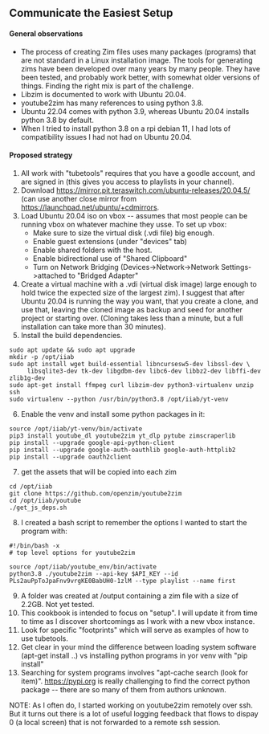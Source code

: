 ## Communicate the Easiest Setup
#### General observations
* The process of creating Zim files uses many packages (programs) that are not standard in a Linux installation image. The tools for generating zims have been developed over many years by many people. They have been tested, and probably work better, with somewhat older versions of things. Finding the right mix is part of the challenge.
* Libzim is documented to work with Ubuntu 20.04.
* youtube2zim has many references to using python 3.8.
* Ubuntu 22.04 comes with python 3.9, whereas Ubuntu 20.04 installs python 3.8 by default.
* When I tried to install python 3.8 on a rpi debian 11, I had lots of compatibility issues I had not had on Ubuntu 20.04.

#### Proposed strategy
1. All work with "tubetools" requires that you have a goodle account, and are signed in (this gives you access to playlists in your channel).
1. Download https://mirror.pit.teraswitch.com/ubuntu-releases/20.04.5/ (can use another close mirror from https://launchpad.net/ubuntu/+cdmirrors.
1. Load Ubuntu 20.04 iso on vbox -- assumes that most people can be running vbox on whatever machine they usse. To set up vbox:
    * Make sure to size the virtual disk (.vdi file) big enough.
    * Enable guest extensions (under "devices" tab)
    * Enable shared folders with the host.
    * Enable bidirectional use of "Shared Clipboard"
    * Turn on Network Bridging (Devices->Network->Network Settings->attached to "Bridged Adapter"
4. Create a virtual machine with a .vdi (virtual disk image) large enough to hold twice the expected size of the largest zim). I suggest that after Ubuntu 20.04 is running the way you want, that you create a clone, and use that, leaving the cloned image as backup and seed for another project or starting over. (Cloning takes less than a minute, but a full installation can take more than 30 minutes).
5. Install the build dependencies.

```
sudo apt update && sudo apt upgrade
mkdir -p /opt/iiab
sudo apt install wget build-essential libncursesw5-dev libssl-dev \
     libsqlite3-dev tk-dev libgdbm-dev libc6-dev libbz2-dev libffi-dev zlib1g-dev
sudo apt-get install ffmpeg curl libzim-dev python3-virtualenv unzip ssh
sudo virtualenv --python /usr/bin/python3.8 /opt/iiab/yt-venv
```
6. Enable the venv and install some python packages in it:
```
source /opt/iiab/yt-venv/bin/activate
pip3 install youtube_dl youtube2zim yt_dlp pytube zimscraperlib
pip install --upgrade google-api-python-client
pip install --upgrade google-auth-oauthlib google-auth-httplib2
pip install --upgrade oauth2client
```
7. get the assets that will be copied into each zim
```
cd /opt/iiab
git clone https://github.com/openzim/youtube2zim
cd /opt/iiab/youtube
./get_js_deps.sh
```
8. I created a bash script to remember the options I wanted to start the program with:
```
#!/bin/bash -x
# top level options for youtube2zim

source /opt/iiab/youtube_env/bin/activate
python3.8 ./youtube2zim --api-key $API_KEY --id PLs2auPpToJpaFnv9vrgKE0BabUH0-1zlM --type playlist --name first
```
9. A folder was created at /output containing a zim file with a size of 2.2GB. Not yet tested.
10. This cookbook is intended to focus on "setup". I will update it from time to time as I discover shortcomings as I work with a new vbox instance.
11. Look for specific "footprints" which will serve as examples of how to use tubetools.
12. Get clear in your mind the difference between loading system software (apt-get install ..) vs installing python programs in yor venv with "pip install"
13. Searching for system programs involves "apt-cache search (look for item)". https://pypi.org is really challenging to find the correct python package -- there are so many of them from authors unknown.
   
NOTE: As I often do, I started working on youtube2zim remotely over ssh.  But it turns out there is a lot of useful logging feedback that flows to dispay 0 (a local screen) that is not forwarded to a remote ssh session.
